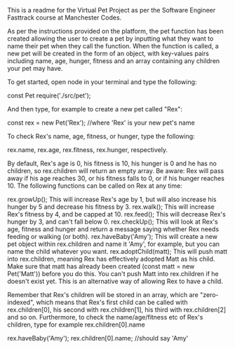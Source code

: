 This is a readme for the Virtual Pet Project as per the Software Engineer Fasttrack course at Manchester Codes.

As per the instructions provided on the platform, the pet function has been created allowing the user to create a pet by inputting what they want to name their pet when they call the function. When the function is called, a new pet will be created in the form of an object, with key-values pairs including name, age, hunger, fitness and an array containing any children your pet may have.

To get started, open node in your terminal and type the following:

const Pet require('./src/pet');

And then type, for example to create a new pet called "Rex":

const rex = new Pet('Rex'); //where 'Rex' is your new pet's name

To check Rex's name, age, fitness, or hunger, type the following:

rex.name, rex.age, rex.fitness, rex.hunger, respectively.

By default, Rex's age is 0, his fitness is 10, his hunger is 0 and he has no children, so rex.children will return an empty array. Be aware: Rex will pass away if his age reaches 30, or his fitness falls to 0, or if his hunger reaches 10. The following functions can be called on Rex at any time:

rex.growUp(); This will increase Rex's age by 1, but will also increase his hunger by 5 and decrease his fitness by 3.
rex.walk(); This will increase Rex's fitness by 4, and be capped at 10.
rex.feed(); This will decrease Rex's hunger by 3, and can't fall below 0.
rex.checkUp(); This will look at Rex's age, fitness and hunger and return a message saying whether Rex needs feeding or walking (or both).
rex.haveBaby('Amy'); This will create a new pet object within rex.children and name it 'Amy', for example, but you can name the child whatever you want.
rex.adoptChild(matt); This will push matt into rex.children, meaning Rex has effectively adopted Matt as his child. Make sure that matt has already been created (const matt = new Pet('Matt')) before you do this. You can't push Matt into rex.children if he doesn't exist yet. This is an alternative way of allowing Rex to have a child.

Remember that Rex's children will be stored in an array, which are "zero-indexed", which means that Rex's first child can be called with rex.children[0], his second with rex.children[1], his third with rex.children[2] and so on. Furthermore, to check the name/age/fitness etc of Rex's children, type for example rex.children[0].name

rex.haveBaby('Amy');
rex.children[0].name; //should say 'Amy'